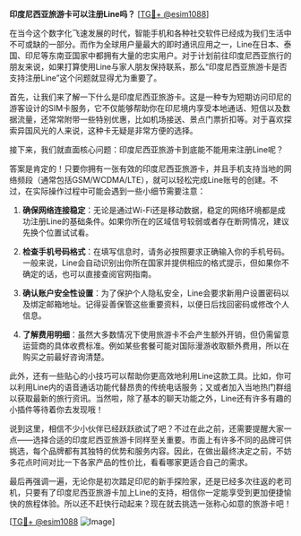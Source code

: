 **印度尼西亚旅游卡可以注册Line吗？** [[TG💪+ @esim1088](https://t.me/s/esim1088)]

在当今这个数字化飞速发展的时代，智能手机和各种社交软件已经成为我们生活中不可或缺的一部分。而作为全球用户量最大的即时通讯应用之一，Line在日本、泰国、印尼等东南亚国家中都拥有大量的忠实用户。对于计划前往印度尼西亚旅行的朋友来说，如果打算使用Line与家人朋友保持联系，那么“印度尼西亚旅游卡是否支持注册Line”这个问题就显得尤为重要了。

首先，让我们来了解一下什么是印度尼西亚旅游卡。这是一种专为短期访问印尼的游客设计的SIM卡服务，它不仅能够帮助你在印尼境内享受本地通话、短信以及数据流量，还常常附带一些特别优惠，比如机场接送、景点门票折扣等。对于喜欢探索异国风光的人来说，这种卡无疑是非常方便的选择。

接下来，我们就直面核心问题：印度尼西亚旅游卡到底能不能用来注册Line呢？

答案是肯定的！只要你拥有一张有效的印度尼西亚旅游卡，并且手机支持当地的网络频段（通常包括GSM/WCDMA/LTE），就可以轻松完成Line账号的创建。不过，在实际操作过程中可能会遇到一些小细节需要注意：

1. **确保网络连接稳定**：无论是通过Wi-Fi还是移动数据，稳定的网络环境都是成功注册Line的基础条件。如果你所在的区域信号较弱或者存在断网情况，建议先换个位置试试看。

2. **检查手机号码格式**：在填写信息时，请务必按照要求正确输入你的手机号码。一般来说，Line会自动识别出你所在国家并提供相应的格式提示，但如果你不确定的话，也可以直接查阅官网指南。

3. **确认账户安全性设置**：为了保护个人隐私安全，Line会要求新用户设置密码以及绑定邮箱地址。记得妥善保管这些重要资料，以便日后找回密码或修改个人信息。

4. **了解费用明细**：虽然大多数情况下使用旅游卡不会产生额外开销，但仍需留意运营商的具体收费标准。例如某些套餐可能对国际漫游收取额外费用，所以在购买之前最好咨询清楚。

此外，还有一些贴心的小技巧可以帮助你更高效地利用Line这款工具。比如，你可以利用Line内的语音通话功能代替昂贵的传统电话服务；又或者加入当地热门群组以获取最新的旅行资讯。当然啦，除了基本的聊天功能之外，Line还有许多有趣的小插件等待着你去发现哦！

说到这里，相信不少小伙伴已经跃跃欲试了吧？不过在此之前，还需要提醒大家一点——选择合适的印度尼西亚旅游卡同样至关重要。市面上有许多不同的品牌可供挑选，每个品牌都有其独特的优势和服务内容。因此，在做出最终决定之前，不妨多花点时间对比一下各家产品的性价比，看看哪家更适合自己的需求。

最后再强调一遍，无论你是初次踏足印尼的新手探险家，还是已经多次往返的老司机，只要有了印度尼西亚旅游卡加上Line的支持，相信你一定能享受到更加便捷愉快的旅程体验。所以还不赶快行动起来？现在就去挑选一张称心如意的旅游卡吧！

[[TG💪+ @esim1088](https://t.me/s/esim1088) ![Image](https://i.postimg.cc/4NQfJmqS/Snipaste-2025-05-13-00-14-12.png)]